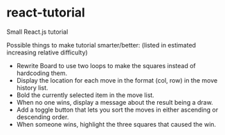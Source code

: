 # react-tutorial
Small React.js tutorial

Possible things to make tutorial smarter/better: (listed in estimated increasing relative difficulty)
*    Rewrite Board to use two loops to make the squares instead of hardcoding them.
*    Display the location for each move in the format (col, row) in the move history list.
*    Bold the currently selected item in the move list.
*    When no one wins, display a message about the result being a draw.
*    Add a toggle button that lets you sort the moves in either ascending or descending order.
*    When someone wins, highlight the three squares that caused the win.